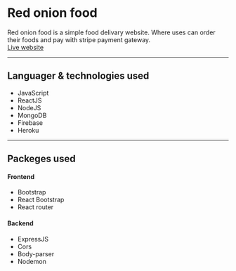 # **Red onion food**

Red onion food is a simple food delivary website. Where uses can order their foods and pay with stripe payment gateway.
<br />
[Live website](https://red-onion-ishad.netlify.app)

---

## **Languager & technologies used**
* JavaScript
* ReactJS
* NodeJS
* MongoDB
* Firebase
* Heroku

---

## **Packeges used**

#### Frontend
* Bootstrap
* React Bootstrap
* React router

#### Backend
* ExpressJS
* Cors
* Body-parser
* Nodemon
